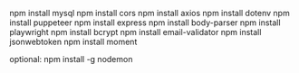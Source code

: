 npm install mysql
npm install cors
npm install axios
npm install dotenv
npm install puppeteer
npm install express
npm install body-parser
npm install playwright
npm install bcrypt
npm install email-validator
npm install jsonwebtoken
npm install moment

optional:
npm install -g nodemon